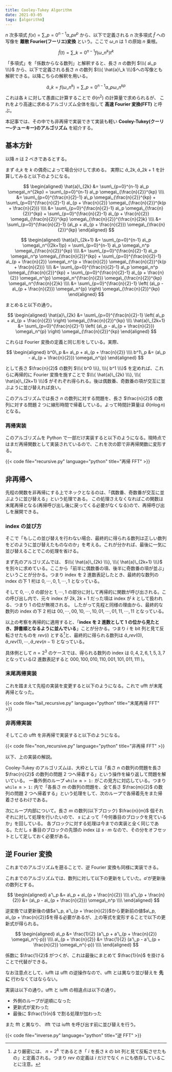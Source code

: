 ```yaml
---
title: Cooley-Tukey Algorithm
date: 2021-03-05
tags: [algorithm]
---
```


$n$ 次多項式 $f(x) = \sum\_{p=0}^{n-1} a\_p x^p$ から、以下で定義される $n$ 次多項式 $\hat{f}$ への写像を **離散 Fourier(フーリエ)変換** という。ここで $\omega\_n$ は $1$ の原始 $n$ 乗根。

$$
\hat{f}(t) = \sum\_{k=0}^{n-1} f(\omega\_n^k) t^k
$$

「多項式」を「係数からなる数列」と解釈すると、長さ $n$ の数列 $\\\{ a\_p \\\}$ から、以下で定義される長さ $n$ の数列 $\\\{ \hat{a}\_k \\\}$への写像とも解釈できる。以降こちらの解釈を用いる。

$$
\hat{a}\_k = f(\omega\_n^k) = \sum\_{p=0}^{n-1} a\_p \omega\_n^{kp}
$$

これは各 $k$ に対して愚直に計算することで $\Theta(n^2)$ の計算量で求められるが、
これをより高速に求めるアルゴリズム全体を指して **高速 Fourier 変換(FFT)** と呼ぶ。

本記事では、その中でも非再帰で実装できて実装も軽い **Cooley-Tukey(クーリー–テューキー)のアルゴリズム** を紹介する。

## 基本方針

以降 $n$ は 2 べきであるとする。

まず $\hat{a}\_k$ を $k$ の偶奇によって場合分けして求める。
実際に $\hat{a}\_{2k}, \hat{a}\_{2k+1}$ を計算してみると以下のようになる。

$$
\begin{aligned}
    \hat{a}\_{2k}
&=  \sum\_{p=0}^{n-1} a\_p \omega\_n^{2kp}
=   \sum\_{p=0}^{n-1} a\_p \omega\_{\frac{n}{2}}^{kp} \\\\
&=  \sum\_{p=0}^{\frac{n}{2}-1} a\_p
      \omega\_{\frac{n}{2}}^{kp} +
    \sum\_{p=0}^{\frac{n}{2}-1} a\_{p + \frac{n}{2}}
      \omega\_{\frac{n}{2}}^{k(p + \frac{n}{2})} \\\\
&=  \sum\_{p=0}^{\frac{n}{2}-1} a\_p
      \omega\_{\frac{n}{2}}^{kp} +
    \sum\_{p=0}^{\frac{n}{2}-1} a\_{p + \frac{n}{2}}
      \omega\_{\frac{n}{2}}^{kp} \omega\_{\frac{n}{2}}^{\frac{n}{2}k} \\\\
&=  \sum\_{p=0}^{\frac{n}{2}-1} (a\_p + a\_{p + \frac{n}{2}})
      \omega\_{\frac{n}{2}}^{kp}
\end{aligned}
$$

$$
\begin{aligned}
    \hat{a}\_{2k+1}
&=  \sum\_{p=0}^{n-1} a\_p \omega\_n^{(2k+1)p}
=   \sum\_{p=0}^{n-1} a\_p \omega\_n^p \omega\_{\frac{n}{2}}^{kp} \\\\
&=  \sum\_{p=0}^{\frac{n}{2}-1} a\_p \omega\_n^p \omega\_{\frac{n}{2}}^{kp} +
    \sum\_{p=0}^{\frac{n}{2}-1} a\_{p + \frac{n}{2}}
      \omega\_n^{p + \frac{n}{2}} \omega\_{\frac{n}{2}}^{k(p + \frac{n}{2})} \\\\
&=  \sum\_{p=0}^{\frac{n}{2}-1} a\_p \omega\_n^p \omega\_{\frac{n}{2}}^{kp} +
    \sum\_{p=0}^{\frac{n}{2}-1} a\_{p + \frac{n}{2}}
      \omega\_n^{p} \omega\_n^{\frac{n}{2}} \omega\_{\frac{n}{2}}^{kp} \omega\_n^{\frac{n}{2}k} \\\\
&=  \sum\_{p=0}^{\frac{n}{2}-1}
    \left(
      (a\_p - a\_{p + \frac{n}{2}}) \omega\_n^{p}
    \right)
    \omega\_{\frac{n}{2}}^{kp}
\end{aligned}
$$

まとめると以下の通り。

$$
\begin{aligned}
    \hat{a}\_{2k}
&=  \sum\_{p=0}^{\frac{n}{2}-1}
    \left(
        a\_p + a\_{p + \frac{n}{2}}
    \right)
    \omega\_{\frac{n}{2}}^{kp} \\\\
    \hat{a}\_{2k+1}
&=  \sum\_{p=0}^{\frac{n}{2}-1}
    \left(
      (a\_p - a\_{p + \frac{n}{2}}) \omega\_n^{p}
    \right)
    \omega\_{\frac{n}{2}}^{kp}
\end{aligned}
$$

これらは Fourier 変換の定義と同じ形をしている。実際、

$$
\begin{aligned}
b^0\_p &= a\_p + a\_{p + \frac{n}{2}} \\\\
b^1\_p &= (a\_p - a\_{p + \frac{n}{2}}) \omega\_n^{p}
\end{aligned}
$$

として長さ $\frac{n}{2}$ の数列 $\\\{ b^0 \\\}, \\\{ b^1 \\\}$ を定めれば、これらに再帰的に Fourier 変換を施すことで $\\\{ \hat{a}\_{2k} \\\}, \\\{ \hat{a}\_{2k+1} \\\}$ がそれぞれ得られる。後は偶数番、奇数番の項が交互に並ぶように並び替えれば良い。

このアルゴリズムでは長さ $n$ の数列に対する問題を、長さ $\frac{n}{2}$ の数列に対する問題 2 つに線形時間で帰着している。よって時間計算量は $\Theta(n \log n)$ となる。

### 再帰実装

このアルゴリズムを Python で一部だけ実装すると以下のようになる。現時点ではまだ再帰関数として実装されているので、これを次の節で非再帰関数に変形する。

{{< code file="recursive.py" language="python" title="再帰 FFT" >}}

## 非再帰へ

先程の関数を非再帰にする上でネックとなるのは、「偶数番、奇数番が交互に並ぶように並び替える」という処理である。
この処理さえなくなればこの関数は末尾再帰となる(再帰呼び出し後に戻ってくる必要がなくなる)ので、再帰呼び出しを展開できる。

### index の並び方

そこで「もしこの並び替えを行わない場合、最終的に得られる数列は正しい数列をどのように並び替えたものなのか」を考える。これが分かれば、最後に一気に並び替えることでこの処理を省ける。

まず先のアルゴリズムでは、 $\\\{ \hat{a}\_{2k} \\\}, \\\{ \hat{a}\_{2k+1} \\\}$ を別々に求めている。ここから「前半に偶数番の項、後半に奇数番の項が並ぶ」ということが分かる。つまり index を 2 進数表記したとき、最終的な数列の index の下 1 桁は $0, \cdots, 0, 1, \cdots, 1$ となっている。

そして $0, \cdots, 0$ の部分と $1, \cdots, 1$ の部分に対して再帰的に関数が呼び出される。この呼び出し内で、元々 index が $2k, 2k+1$ だった項は index が $k$ として扱われる、つまり 1 の位が無視される。
したがって先程と同様の理由から、最終的な数列の index の下 2 桁は $00, \cdots, 00, 10, \cdots, 10, 01, \cdots, 01, 11, \cdots, 11$ となっている。

以上の考察を再帰的に適用すると、「**index を 2 進数として 1 の位から見たとき、辞書順となるように並んでいる**」ことが分かる。つまり $i$ を bit 列と見て反転させたものを $rev(i)$ とする[^rev]と、最終的に得られる数列は $\hat{a}\_{rev(0)}, \hat{a}\_{rev(1)}, \cdots, \hat{a}\_{rev(n-1)}$ となっている。

[^rev]: より厳密には、 $n=2^k$ であるとき「 $i$ を長さ $k$ の bit 列と見て反転させたもの」と定義される。つまり $rev$ の定義は $i$ だけでなく $n$ にも依存していることに注意。

具体例として $n=2^3$ のケースでは、得られる数列の index は $0, 4, 2, 6, 1, 5, 3, 7$ となっている(2 進数表記すると $000, 100, 010, 110, 001, 101, 011, 111$ )。

### 末尾再帰実装

これを踏まえて先程の実装を変更すると以下のようになる。これで ufft が末尾再帰となった。

{{< code file="tail_recursive.py" language="python" title="末尾再帰 FFT" >}}

### 非再帰実装

そしてこの ufft を非再帰で実装すると以下のようになる。

{{< code file="non_recursive.py" language="python" title="非再帰 FFT" >}}

以下、上の実装の解説。

Cooley-Tukey のアルゴリズムは、大枠としては「長さ $n$ の数列の問題を長さ $\frac{n}{2}$ の数列の問題 2 つへ帰着する」という操作を繰り返して問題を解いている。
一番外側のループ `while m > 1:` がこの見方に対応している。つまり `while m > 1:` 内で「各長さ $m$ の数列の問題を、全て長さ $\frac{m}{2}$ の数列の問題 2 つへ帰着する」という処理をして、次のループで各帰着先をまた帰着させるわけである。

次にループ内部について。長さ $m$ の数列(以下ブロック) $\frac{n}{m}$ 個それぞれに対して処理を行いたいので、 $s$ によって「今何番目のブロックを見ているか」を回している。
各ブロックに対する処理は今までの実装と全く同じである。ただし $s$ 番目のブロックの先頭の index は $s \cdot m$ なので、その分をオフセットとして足しておく必要がある。

## 逆 Fourier 変換

これまでのアルゴリズムを遡ることで、逆 Fourier 変換も同様に実装できる。

これまでのアルゴリズムでは、数列に対して以下の更新をしていた。$a'$が更新後の数列とする。

$$
\begin{aligned}
a'\_p                 &= a\_p + a\_{p + \frac{n}{2}} \\\\
a'\_{p + \frac{n}{2}} &= (a\_p - a\_{p + \frac{n}{2}}) \omega\_n^p \\\\
\end{aligned}
$$

逆変換では更新後の値$a'\_p, a'\_{p + \frac{n}{2}}$から更新前の値$a\_p, a\_{p + \frac{n}{2}}$を得る必要があるが、上の等式を変形することで以下の更新式が得られる。

$$
\begin{aligned}
a\_p                 &= \frac{1}{2} (a'\_p + a'\_{p + \frac{n}{2}} \omega\_n^{-p}) \\\\
a\_{p + \frac{n}{2}} &= \frac{1}{2} (a'\_p - a'\_{p + \frac{n}{2}} \omega\_n^{-p}) \\\\
\end{aligned}
$$

係数に $\frac{1}{2}$ がつくが、これは最後にまとめて $\frac{1}{n}$ を掛けることで代替ができる。

なお注意点として、iufft は ufft の逆操作なので、ufft とは異なり並び替えを **先に** 行わなくてはならない。

実装は以下の通り。ufft と iufft の相違点は以下の通り。

- 外側のループが逆順になった
- 更新式が変わった
- 最後に $\frac{1}{n}$ で割る処理が加わった

また fft と異なり、 ifft では iufft を呼び出す前に並び替えを行う。

{{< code file="inverse.py" language="python" title="逆 FFT" >}}
